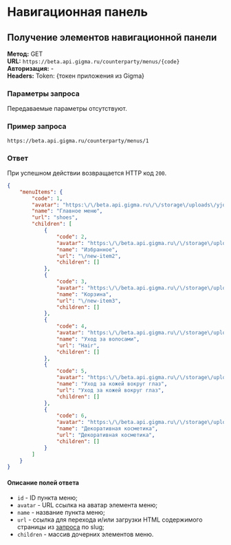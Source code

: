 # Навигационная панель

## Получение элементов навигационной панели

**Метод:** GET  
**URL:** `https://beta.api.gigma.ru/counterparty/menus/{code}`  
**Авторизация:** -  
**Headers:** Token: {токен приложения из Gigma}  

### Параметры запроса

Передаваемые параметры отсутствуют.

### Пример запроса

`https://beta.api.gigma.ru/counterparty/menus/1`

### Ответ

При успешном действии возвращается HTTP код `200`.
```json
{
	"menuItems": {
		"code": 1,
		"avatar": "https:\/\/beta.api.gigma.ru\/\/storage\/uploads\/yjohncMkjTSnvJ7FH4vksOtDYUy9pO2HDwmNU5Hc.svg",
		"name": "Главное меню",
		"url": "shoes",
		"children": [
			{
				"code": 2,
				"avatar": "https:\/\/beta.api.gigma.ru\/\/storage\/uploads\/lARkQYrNNSgcoz5mkE94pGINQmQ1QHzwauuSAyYS.jpg",
				"name": "Избранное",
				"url": "\/new-item2",
				"children": []
			},
			{
				"code": 3,
				"avatar": "https:\/\/beta.api.gigma.ru\/\/storage\/uploads\/xJmCtZNCG9mRg6EDKPKMPna31OInSUdMABatJyhx.jpg",
				"name": "Корзина",
				"url": "\/new-item3",
				"children": []
			},
			{
				"code": 4,
				"avatar": "https:\/\/beta.api.gigma.ru\/\/storage\/uploads\/LOwjgFbMPCgCrCc1u01cuoACwUX2igpzQzkapoA7.svg",
				"name": "Уход за волосами",
				"url": "Hair",
				"children": []
			},
			{
				"code": 5,
				"avatar": "https:\/\/beta.api.gigma.ru\/\/storage\/uploads\/BU38hv3Gm8GrVTld4IjIGrYPnUf2vSHBoobzRev6.svg",
				"name": "Уход за кожей вокруг глаз",
				"url": "Уход за кожей вокруг глаз",
				"children": []
			},
			{
				"code": 6,
				"avatar": "https:\/\/beta.api.gigma.ru\/\/storage\/uploads\/5sMAhJblgk9UYlADfAEZ2IK0JNPsYTkRclAFnqCt.svg",
				"name": "Декоративная косметика",
				"url": "Декоративная косметика",
				"children": []
			}
		]
	}
}
```

#### Описание полей ответа

- `id` - ID пункта меню;
- `avatar` - URL ссылка на аватар элемента меню;
- `name` - название пункта меню;
- `url` - ссылка для перехода и/или загрузки HTML содержимого страницы из [запроса](Страницы.md#получение-выбранной-страницы) по slug;
- `children` - массив дочерних элементов меню.